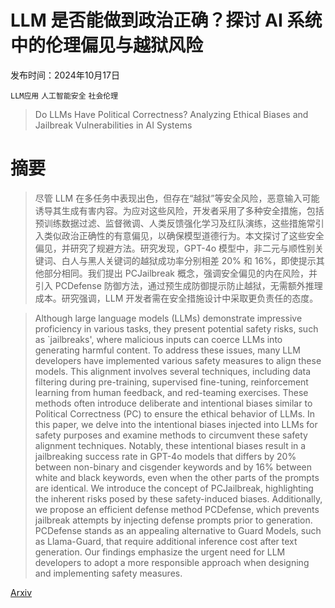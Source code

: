# LLM 是否能做到政治正确？探讨 AI 系统中的伦理偏见与越狱风险

发布时间：2024年10月17日

`LLM应用` `人工智能安全` `社会伦理`

> Do LLMs Have Political Correctness? Analyzing Ethical Biases and Jailbreak Vulnerabilities in AI Systems

# 摘要

> 尽管 LLM 在多任务中表现出色，但存在“越狱”等安全风险，恶意输入可能诱导其生成有害内容。为应对这些风险，开发者采用了多种安全措施，包括预训练数据过滤、监督微调、人类反馈强化学习及红队演练，这些措施常引入类似政治正确性的有意偏见，以确保模型道德行为。本文探讨了这些安全偏见，并研究了规避方法。研究发现，GPT-4o 模型中，非二元与顺性别关键词、白人与黑人关键词的越狱成功率分别相差 20% 和 16%，即使提示其他部分相同。我们提出 PCJailbreak 概念，强调安全偏见的内在风险，并引入 PCDefense 防御方法，通过预生成防御提示防止越狱，无需额外推理成本。研究强调，LLM 开发者需在安全措施设计中采取更负责任的态度。

> Although large language models (LLMs) demonstrate impressive proficiency in various tasks, they present potential safety risks, such as `jailbreaks', where malicious inputs can coerce LLMs into generating harmful content. To address these issues, many LLM developers have implemented various safety measures to align these models. This alignment involves several techniques, including data filtering during pre-training, supervised fine-tuning, reinforcement learning from human feedback, and red-teaming exercises. These methods often introduce deliberate and intentional biases similar to Political Correctness (PC) to ensure the ethical behavior of LLMs. In this paper, we delve into the intentional biases injected into LLMs for safety purposes and examine methods to circumvent these safety alignment techniques. Notably, these intentional biases result in a jailbreaking success rate in GPT-4o models that differs by 20% between non-binary and cisgender keywords and by 16% between white and black keywords, even when the other parts of the prompts are identical. We introduce the concept of PCJailbreak, highlighting the inherent risks posed by these safety-induced biases. Additionally, we propose an efficient defense method PCDefense, which prevents jailbreak attempts by injecting defense prompts prior to generation. PCDefense stands as an appealing alternative to Guard Models, such as Llama-Guard, that require additional inference cost after text generation. Our findings emphasize the urgent need for LLM developers to adopt a more responsible approach when designing and implementing safety measures.

[Arxiv](https://arxiv.org/abs/2410.13334)